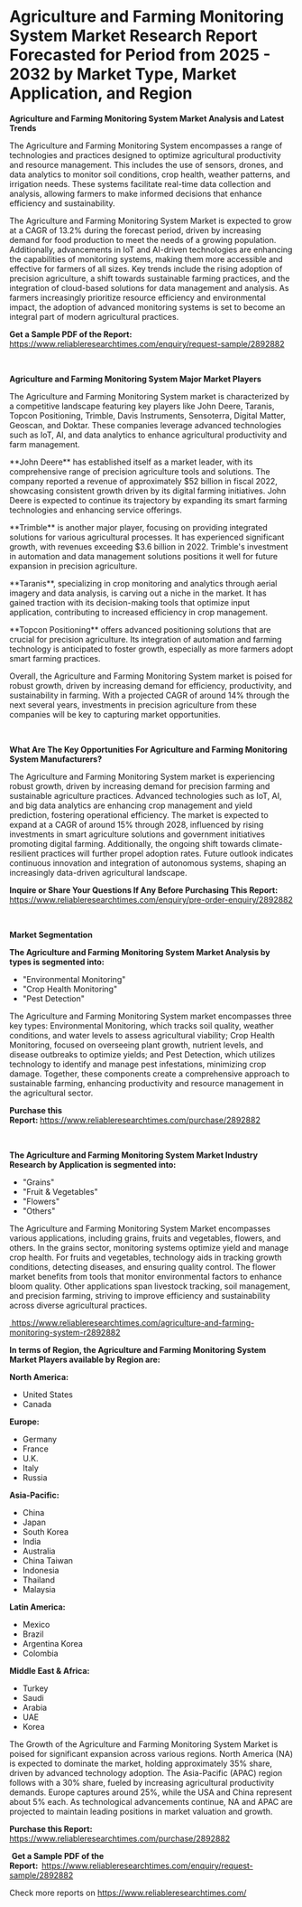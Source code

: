 <p><h1>Agriculture and Farming Monitoring System Market Research Report Forecasted for Period from 2025 -  2032 by Market Type, Market Application, and Region</h1></p><p><strong>Agriculture and Farming Monitoring System Market Analysis and Latest Trends</strong></p>
<p><p>The Agriculture and Farming Monitoring System encompasses a range of technologies and practices designed to optimize agricultural productivity and resource management. This includes the use of sensors, drones, and data analytics to monitor soil conditions, crop health, weather patterns, and irrigation needs. These systems facilitate real-time data collection and analysis, allowing farmers to make informed decisions that enhance efficiency and sustainability.</p><p>The Agriculture and Farming Monitoring System Market is expected to grow at a CAGR of 13.2% during the forecast period, driven by increasing demand for food production to meet the needs of a growing population. Additionally, advancements in IoT and AI-driven technologies are enhancing the capabilities of monitoring systems, making them more accessible and effective for farmers of all sizes. Key trends include the rising adoption of precision agriculture, a shift towards sustainable farming practices, and the integration of cloud-based solutions for data management and analysis. As farmers increasingly prioritize resource efficiency and environmental impact, the adoption of advanced monitoring systems is set to become an integral part of modern agricultural practices.</p></p>
<p><strong>Get a Sample PDF of the Report:&nbsp;</strong> <a href="https://www.reliableresearchtimes.com/enquiry/request-sample/2892882?utm_campaign=3087&utm_medium=2&utm_source=Github&utm_content=ia&utm_term=15032025&utm_id=agriculture-and-farming-monitoring-system">https://www.reliableresearchtimes.com/enquiry/request-sample/2892882</a></p>
<p>&nbsp;</p>
<p><strong>Agriculture and Farming Monitoring System Major Market Players</strong></p>
<p><p>The Agriculture and Farming Monitoring System market is characterized by a competitive landscape featuring key players like John Deere, Taranis, Topcon Positioning, Trimble, Davis Instruments, Sensoterra, Digital Matter, Geoscan, and Doktar. These companies leverage advanced technologies such as IoT, AI, and data analytics to enhance agricultural productivity and farm management.</p><p>**John Deere** has established itself as a market leader, with its comprehensive range of precision agriculture tools and solutions. The company reported a revenue of approximately $52 billion in fiscal 2022, showcasing consistent growth driven by its digital farming initiatives. John Deere is expected to continue its trajectory by expanding its smart farming technologies and enhancing service offerings.</p><p>**Trimble** is another major player, focusing on providing integrated solutions for various agricultural processes. It has experienced significant growth, with revenues exceeding $3.6 billion in 2022. Trimble's investment in automation and data management solutions positions it well for future expansion in precision agriculture.</p><p>**Taranis**, specializing in crop monitoring and analytics through aerial imagery and data analysis, is carving out a niche in the market. It has gained traction with its decision-making tools that optimize input application, contributing to increased efficiency in crop management.</p><p>**Topcon Positioning** offers advanced positioning solutions that are crucial for precision agriculture. Its integration of automation and farming technology is anticipated to foster growth, especially as more farmers adopt smart farming practices.</p><p>Overall, the Agriculture and Farming Monitoring System market is poised for robust growth, driven by increasing demand for efficiency, productivity, and sustainability in farming. With a projected CAGR of around 14% through the next several years, investments in precision agriculture from these companies will be key to capturing market opportunities.</p></p>
<p>&nbsp;</p>
<p><strong>What Are The Key Opportunities For Agriculture and Farming Monitoring System Manufacturers?</strong></p>
<p><p>The Agriculture and Farming Monitoring System market is experiencing robust growth, driven by increasing demand for precision farming and sustainable agriculture practices. Advanced technologies such as IoT, AI, and big data analytics are enhancing crop management and yield prediction, fostering operational efficiency. The market is expected to expand at a CAGR of around 15% through 2028, influenced by rising investments in smart agriculture solutions and government initiatives promoting digital farming. Additionally, the ongoing shift towards climate-resilient practices will further propel adoption rates. Future outlook indicates continuous innovation and integration of autonomous systems, shaping an increasingly data-driven agricultural landscape.</p></p>
<p><strong>Inquire or Share Your Questions If Any Before Purchasing This Report:</strong> <a href="https://www.reliableresearchtimes.com/enquiry/pre-order-enquiry/2892882?utm_campaign=3087&utm_medium=2&utm_source=Github&utm_content=ia&utm_term=15032025&utm_id=agriculture-and-farming-monitoring-system">https://www.reliableresearchtimes.com/enquiry/pre-order-enquiry/2892882</a></p>
<p>&nbsp;</p>
<p><strong>Market Segmentation</strong></p>
<p><strong>The Agriculture and Farming Monitoring System Market Analysis by types is segmented into:</strong></p>
<p><ul><li>"Environmental Monitoring"</li><li>"Crop Health Monitoring"</li><li>"Pest Detection"</li></ul></p>
<p><p>The Agriculture and Farming Monitoring System market encompasses three key types: Environmental Monitoring, which tracks soil quality, weather conditions, and water levels to assess agricultural viability; Crop Health Monitoring, focused on overseeing plant growth, nutrient levels, and disease outbreaks to optimize yields; and Pest Detection, which utilizes technology to identify and manage pest infestations, minimizing crop damage. Together, these components create a comprehensive approach to sustainable farming, enhancing productivity and resource management in the agricultural sector.</p></p>
<p><strong>Purchase this Report:&nbsp;</strong><a href="https://www.reliableresearchtimes.com/purchase/2892882?utm_campaign=3087&utm_medium=2&utm_source=Github&utm_content=ia&utm_term=15032025&utm_id=agriculture-and-farming-monitoring-system">https://www.reliableresearchtimes.com/purchase/2892882</a></p>
<p>&nbsp;</p>
<p><strong>The Agriculture and Farming Monitoring System Market Industry Research by Application is segmented into:</strong></p>
<p><ul><li>"Grains"</li><li>"Fruit & Vegetables"</li><li>"Flowers"</li><li>"Others"</li></ul></p>
<p><p>The Agriculture and Farming Monitoring System Market encompasses various applications, including grains, fruits and vegetables, flowers, and others. In the grains sector, monitoring systems optimize yield and manage crop health. For fruits and vegetables, technology aids in tracking growth conditions, detecting diseases, and ensuring quality control. The flower market benefits from tools that monitor environmental factors to enhance bloom quality. Other applications span livestock tracking, soil management, and precision farming, striving to improve efficiency and sustainability across diverse agricultural practices.</p></p>
<p><a href="https://www.reliableresearchtimes.com/agriculture-and-farming-monitoring-system-r2892882?utm_campaign=3087&utm_medium=2&utm_source=Github&utm_content=ia&utm_term=15032025&utm_id=agriculture-and-farming-monitoring-system">&nbsp;https://www.reliableresearchtimes.com/agriculture-and-farming-monitoring-system-r2892882</a></p>
<p><strong>In terms of Region, the Agriculture and Farming Monitoring System Market Players available by Region are:</strong></p>
<p>
    <p> <strong> North America: </strong>
        <ul>
            <li>United States</li>
            <li>Canada</li>
        </ul>
        </p> 
    <p> <strong> Europe: </strong>
        <ul>
            <li>Germany</li>
            <li>France</li>
            <li>U.K.</li>
            <li>Italy</li>
            <li>Russia</li>
        </ul>
        </p> 
    <p> <strong> Asia-Pacific: </strong>
        <ul>
            <li>China</li>
            <li>Japan</li>
            <li>South Korea</li>
            <li>India</li>
            <li>Australia</li>
            <li>China Taiwan</li>
            <li>Indonesia</li>
            <li>Thailand</li>
            <li>Malaysia</li>
        </ul>
        </p> 
    <p> <strong> Latin America: </strong>
        <ul>
            <li>Mexico</li>
            <li>Brazil</li>
            <li>Argentina Korea</li>
            <li>Colombia</li>
        </ul>
        </p> 
    <p> <strong> Middle East & Africa: </strong>
        <ul>
            <li>Turkey</li>
            <li>Saudi</li>
            <li>Arabia</li>
            <li>UAE</li>
            <li>Korea</li>
        </ul>
    </p>
    </p>
<p><p>The Growth of the Agriculture and Farming Monitoring System Market is poised for significant expansion across various regions. North America (NA) is expected to dominate the market, holding approximately 35% share, driven by advanced technology adoption. The Asia-Pacific (APAC) region follows with a 30% share, fueled by increasing agricultural productivity demands. Europe captures around 25%, while the USA and China represent about 5% each. As technological advancements continue, NA and APAC are projected to maintain leading positions in market valuation and growth.</p></p>
<p><strong>Purchase this Report: </strong><a href="https://www.reliableresearchtimes.com/purchase/2892882?utm_campaign=3087&utm_medium=2&utm_source=Github&utm_content=ia&utm_term=15032025&utm_id=agriculture-and-farming-monitoring-system">https://www.reliableresearchtimes.com/purchase/2892882</a></p>
<p>&nbsp;<strong>Get a Sample PDF of the Report:&nbsp;&nbsp;</strong><a href="https://www.reliableresearchtimes.com/enquiry/request-sample/2892882?utm_campaign=3087&utm_medium=2&utm_source=Github&utm_content=ia&utm_term=15032025&utm_id=agriculture-and-farming-monitoring-system">https://www.reliableresearchtimes.com/enquiry/request-sample/2892882</a></p>
<p><strong></strong></p>
<p>Check more reports on <a href="https://www.reliableresearchtimes.com/?utm_campaign=3087&utm_medium=2&utm_source=Github&utm_content=ia&utm_term=15032025&utm_id=agriculture-and-farming-monitoring-system">https://www.reliableresearchtimes.com/</a></p>